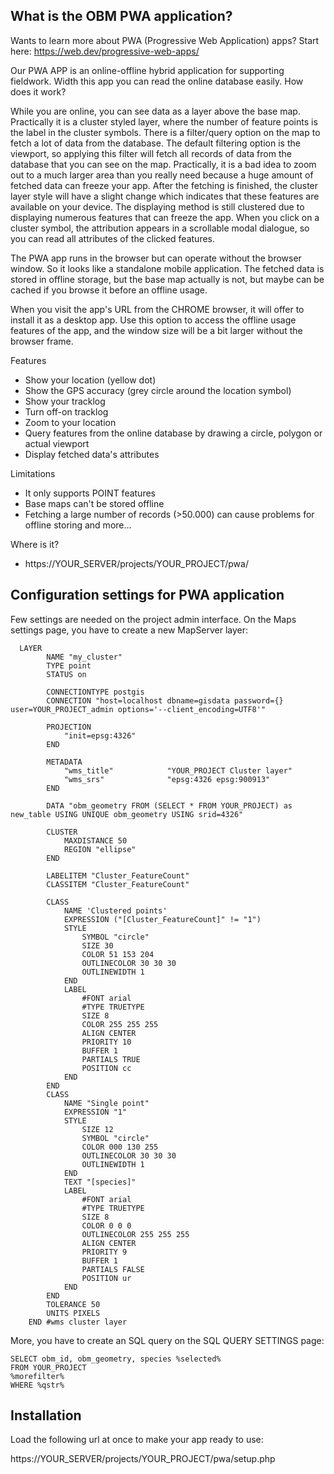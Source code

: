 What is the OBM PWA application?
--------------------------------

Wants to learn more about PWA (Progressive Web Application) apps? Start here: https://web.dev/progressive-web-apps/

Our PWA APP is an online-offline hybrid application for supporting fieldwork. Width this app you can read the online database easily. How does it work? 

While you are online, you can see data as a layer above the base map. Practically it is a cluster styled layer, where the number of feature points is the label in the cluster symbols. There is a filter/query option on the map to fetch a lot of data from the database. The default filtering option is the viewport, so applying this filter will fetch all records of data from the database that you can see on the map. Practically, it is a bad idea to zoom out to a much larger area than you really need because a huge amount of fetched data can freeze your app. After the fetching is finished, the cluster layer style will have a slight change which indicates that these features are available on your device. The displaying method is still clustered due to displaying numerous features that can freeze the app. When you click on a cluster symbol, the attribution appears in a scrollable modal dialogue, so you can read all attributes of the clicked features.

The PWA app runs in the browser but can operate without the browser window. So it looks like a standalone mobile application. The fetched data is stored in offline storage, but the base map actually is not, but maybe can be cached if you browse it before an offline usage.

When you visit the app's URL from the CHROME browser, it will offer to install it as a desktop app. Use this option to access the offline usage features of the app, and the window size will be a bit larger without the browser frame.

Features
- Show your location (yellow dot)
- Show the GPS accuracy (grey circle around the location symbol)
- Show your tracklog
- Turn off-on tracklog
- Zoom to your location
- Query features from the online database by drawing a circle, polygon or actual viewport
- Display fetched data's attributes

Limitations
- It only supports POINT features
- Base maps can't be stored offline
- Fetching a large number of records (>50.000) can cause problems for offline storing and more...

Where is it?
- https://YOUR_SERVER/projects/YOUR_PROJECT/pwa/


Configuration settings for PWA application
------------------------------------------

Few settings are needed on the project admin interface.
On the Maps settings page, you have to create a new MapServer layer:

```
  LAYER
        NAME "my_cluster"
        TYPE point
        STATUS on

        CONNECTIONTYPE postgis
        CONNECTION "host=localhost dbname=gisdata password={} user=YOUR_PROJECT_admin options='--client_encoding=UTF8'"

        PROJECTION
            "init=epsg:4326"
        END

        METADATA
            "wms_title"            "YOUR_PROJECT Cluster layer"
            "wms_srs"              "epsg:4326 epsg:900913"
        END

        DATA "obm_geometry FROM (SELECT * FROM YOUR_PROJECT) as new_table USING UNIQUE obm_geometry USING srid=4326"

        CLUSTER
            MAXDISTANCE 50
            REGION "ellipse"
        END

        LABELITEM "Cluster_FeatureCount"
        CLASSITEM "Cluster_FeatureCount"

        CLASS
            NAME 'Clustered points'
            EXPRESSION ("[Cluster_FeatureCount]" != "1")
            STYLE
                SYMBOL "circle"
                SIZE 30
                COLOR 51 153 204
                OUTLINECOLOR 30 30 30
                OUTLINEWIDTH 1
            END
            LABEL
                #FONT arial
                #TYPE TRUETYPE
                SIZE 8
                COLOR 255 255 255
                ALIGN CENTER
                PRIORITY 10
                BUFFER 1
                PARTIALS TRUE
                POSITION cc
            END
        END
        CLASS
            NAME "Single point"
            EXPRESSION "1"
            STYLE
                SIZE 12
                SYMBOL "circle"
                COLOR 000 130 255
                OUTLINECOLOR 30 30 30
                OUTLINEWIDTH 1
            END
            TEXT "[species]"
            LABEL
                #FONT arial
                #TYPE TRUETYPE
                SIZE 8
                COLOR 0 0 0
                OUTLINECOLOR 255 255 255
                ALIGN CENTER
                PRIORITY 9
                BUFFER 1
                PARTIALS FALSE
                POSITION ur
            END
        END
        TOLERANCE 50
        UNITS PIXELS
    END #wms cluster layer
```
More, you have to create an SQL query on the SQL QUERY SETTINGS page:

```
SELECT obm_id, obm_geometry, species %selected% 
FROM YOUR_PROJECT 
%morefilter%
WHERE %qstr%
```

Installation
------------

Load the following url at once to make your app ready to use: 

https://YOUR_SERVER/projects/YOUR_PROJECT/pwa/setup.php


